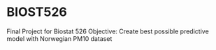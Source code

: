 # BIOST526
Final Project for Biostat 526
Objective: Create best possible predictive model with Norwegian PM10 dataset
